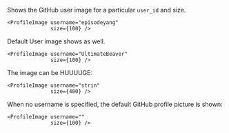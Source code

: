 Shows the GitHub user image for a particular `user_id` and size.

```example
<ProfileImage username="episodeyang"
              size={100} />
```

Default User image shows as well.
```example
<ProfileImage username="UltimateBeaver"
              size={100} />
```

The image can be HUUUUGE:
```example
<ProfileImage username="strin"
              size={400} />
```

When no username is specified, the default GitHub profile picture is shown:
```example
<ProfileImage username=""
              size={100} />
```


